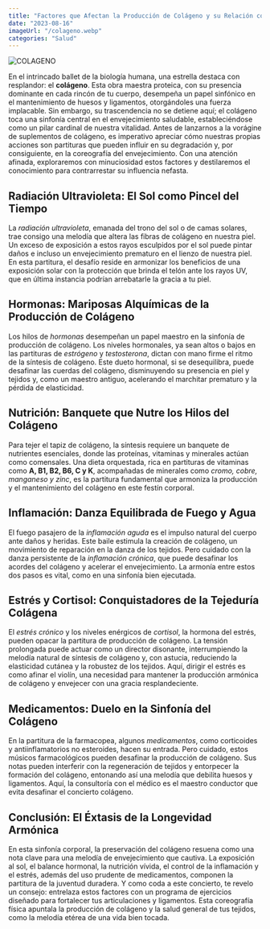 ```yaml
---
title: "Factores que Afectan la Producción de Colágeno y su Relación con el Envejecimiento"
date: "2023-08-16"
imageUrl: "/colageno.webp"
categories: "Salud"
---
```


![COLAGENO](/colageno.webp)


En el intrincado ballet de la biología humana, una estrella destaca con resplandor: el **colágeno**. Esta obra maestra proteica, con su presencia dominante en cada rincón de tu cuerpo, desempeña un papel sinfónico en el mantenimiento de huesos y ligamentos, otorgándoles una fuerza implacable. Sin embargo, su trascendencia no se detiene aquí; el colágeno toca una sinfonía central en el envejecimiento saludable, estableciéndose como un pilar cardinal de nuestra vitalidad. Antes de lanzarnos a la vorágine de suplementos de colágeno, es imperativo apreciar cómo nuestras propias acciones son partituras que pueden influir en su degradación y, por consiguiente, en la coreografía del envejecimiento. Con una atención afinada, exploraremos con minuciosidad estos factores y destilaremos el conocimiento para contrarrestar su influencia nefasta.

## **Radiación Ultravioleta: El Sol como Pincel del Tiempo**

La *radiación ultravioleta*, emanada del trono del sol o de camas solares, trae consigo una melodía que altera las fibras de colágeno en nuestra piel. Un exceso de exposición a estos rayos esculpidos por el sol puede pintar daños e incluso un envejecimiento prematuro en el lienzo de nuestra piel. En esta partitura, el desafío reside en armonizar los beneficios de una exposición solar con la protección que brinda el telón ante los rayos UV, que en última instancia podrían arrebatarle la gracia a tu piel.

## **Hormonas: Mariposas Alquímicas de la Producción de Colágeno**

Los hilos de *hormonas* desempeñan un papel maestro en la sinfonía de producción de colágeno. Los niveles hormonales, ya sean altos o bajos en las partituras de *estrógeno* y *testosterona*, dictan con mano firme el ritmo de la síntesis de colágeno. Este dueto hormonal, si se desequilibra, puede desafinar las cuerdas del colágeno, disminuyendo su presencia en piel y tejidos y, como un maestro antiguo, acelerando el marchitar prematuro y la pérdida de elasticidad.


## **Nutrición: Banquete que Nutre los Hilos del Colágeno**

Para tejer el tapiz de colágeno, la síntesis requiere un banquete de nutrientes esenciales, donde las proteínas, vitaminas y minerales actúan como comensales. Una dieta orquestada, rica en partituras de vitaminas como **A, B1, B2, B6, C y K**, acompañadas de minerales como *cromo, cobre, manganeso y zinc*, es la partitura fundamental que armoniza la producción y el mantenimiento del colágeno en este festín corporal.

## **Inflamación: Danza Equilibrada de Fuego y Agua**

El fuego pasajero de la *inflamación aguda* es el impulso natural del cuerpo ante daños y heridas. Este baile estimula la creación de colágeno, un movimiento de reparación en la danza de los tejidos. Pero cuidado con la danza persistente de la *inflamación crónica*, que puede desafinar los acordes del colágeno y acelerar el envejecimiento. La armonía entre estos dos pasos es vital, como en una sinfonía bien ejecutada.

## **Estrés y Cortisol: Conquistadores de la Tejeduría Colágena**

El *estrés crónico* y los niveles enérgicos de *cortisol*, la hormona del estrés, pueden opacar la partitura de producción de colágeno. La tensión prolongada puede actuar como un director disonante, interrumpiendo la melodía natural de síntesis de colágeno y, con astucia, reduciendo la elasticidad cutánea y la robustez de los tejidos. Aquí, dirigir el estrés es como afinar el violín, una necesidad para mantener la producción armónica de colágeno y envejecer con una gracia resplandeciente.

## **Medicamentos: Duelo en la Sinfonía del Colágeno**

En la partitura de la farmacopea, algunos *medicamentos*, como corticoides y antiinflamatorios no esteroides, hacen su entrada. Pero cuidado, estos músicos farmacológicos pueden desafinar la producción de colágeno. Sus notas pueden interferir con la regeneración de tejidos y entorpecer la formación del colágeno, entonando así una melodía que debilita huesos y ligamentos. Aquí, la consultoría con el médico es el maestro conductor que evita desafinar el concierto colágeno.

## **Conclusión: El Éxtasis de la Longevidad Armónica**

En esta sinfonía corporal, la preservación del colágeno resuena como una nota clave para una melodía de envejecimiento que cautiva. La exposición al sol, el balance hormonal, la nutrición vívida, el control de la inflamación y el estrés, además del uso prudente de medicamentos, componen la partitura de la juventud duradera. Y como coda a este concierto, te revelo un consejo: entrelaza estos factores con un programa de ejercicios diseñado para fortalecer tus articulaciones y ligamentos. Esta coreografía física apuntala la producción de colágeno y la salud general de tus tejidos, como la melodía etérea de una vida bien tocada.
